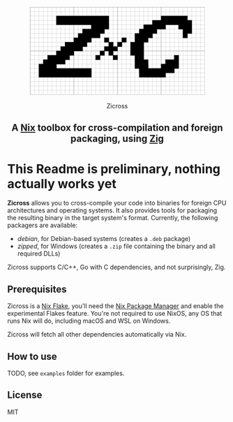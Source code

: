 <p align="center"><img src="/zicross.svg" alt="zicross logo"/></p>
<p align="center">Zicross</p>
<h2 align="center">A <a href="https://nixos.org">Nix</a> toolbox for cross-compilation and foreign packaging, using <a href="https://ziglang.org">Zig</a></h2>

<h1>This Readme is preliminary, nothing actually works yet</h1>

**Zicross** allows you to cross-compile your code into binaries for foreign CPU architectures and operating systems.
It also provides tools for packaging the resulting binary in the target system's format.
Currently, the following packagers are available:

 * _debian_, for Debian-based systems (creates a `.deb` package)
 * _zipped_, for Windows (creates a `.zip` file containing the binary and all required DLLs)
 
Zicross supports C/C++, Go with C dependencies, and not surprisingly, Zig.

## Prerequisites

Zicross is a [Nix Flake](https://nixos.wiki/wiki/Flakes), you'll need the [Nix Package Manager](https://nixos.org) and enable the experimental Flakes feature.
You're not required to use NixOS, any OS that runs Nix will do, including macOS and WSL on Windows.

Zicross will fetch all other dependencies automatically via Nix.

## How to use

TODO, see `examples` folder for examples.

## License

MIT